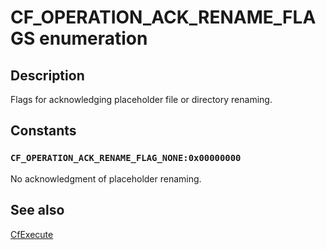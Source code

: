 # CF_OPERATION_ACK_RENAME_FLAGS enumeration

## Description

Flags for acknowledging placeholder file or directory renaming.

## Constants

### `CF_OPERATION_ACK_RENAME_FLAG_NONE:0x00000000`

No acknowledgment of placeholder renaming.

## See also

[CfExecute](https://learn.microsoft.com/windows/win32/api/cfapi/nf-cfapi-cfexecute)